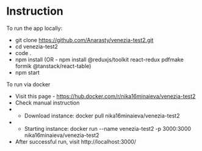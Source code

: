 # Instruction
To run the app locally:
- git clone https://github.com/Anarasty/venezia-test2.git
- cd venezia-test2
- code .
- npm install (OR - npm install @reduxjs/toolkit react-redux pdfmake formik @tanstack/react-table)
- npm start

To run via docker
- Visit this page - https://hub.docker.com/r/nika16minaieva/venezia-test2
- Check manual instruction 
- - Download instance: docker pull nika16minaieva/venezia-test2
- - Starting instance: docker run --name venezia-test2 -p 3000:3000 nika16minaieva/venezia-test2
- After successful run, visit http://localhost:3000/
